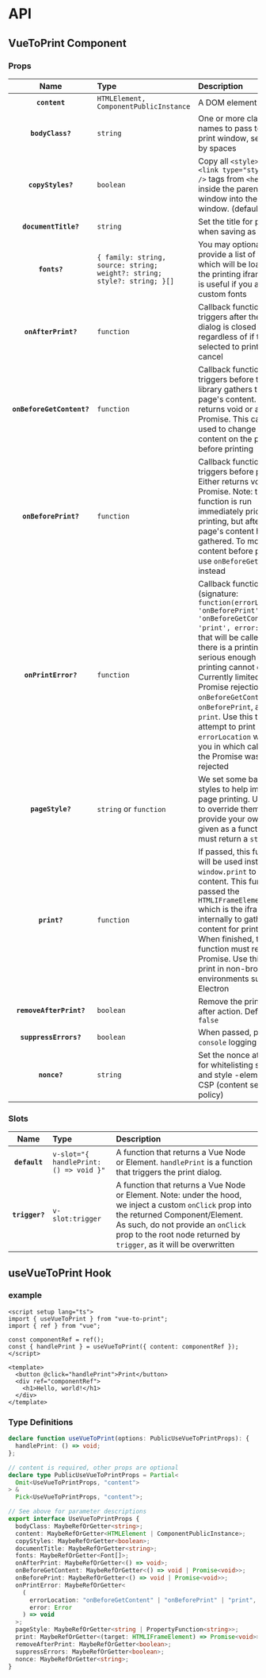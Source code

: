 # API

## VueToPrint Component

### Props

|           Name            | Type                                                                     | Description                                                                                                                                                                                                                                                                                                                                                                                                                           |
| :-----------------------: | :----------------------------------------------------------------------- | :------------------------------------------------------------------------------------------------------------------------------------------------------------------------------------------------------------------------------------------------------------------------------------------------------------------------------------------------------------------------------------------------------------------------------------ |
|       **`content`**       | `HTMLElement, ComponentPublicInstance`                                   | A DOM element to print.                                                                                                                                                                                                                                                                                                                                                                                                               |
|     **`bodyClass?`**      | `string`                                                                 | One or more class names to pass to the print window, separated by spaces                                                                                                                                                                                                                                                                                                                                                              |
|     **`copyStyles?`**     | `boolean`                                                                | Copy all `<style>` and `<link type="stylesheet" />` tags from `<head>` inside the parent window into the print window. (default: `true`)                                                                                                                                                                                                                                                                                              |
|   **`documentTitle?`**    | `string`                                                                 | Set the title for printing when saving as a file                                                                                                                                                                                                                                                                                                                                                                                      |
|       **`fonts?`**        | `{ family: string, source: string; weight?: string; style?: string; }[]` | You may optionally provide a list of fonts which will be loaded into the printing iframe. This is useful if you are using custom fonts                                                                                                                                                                                                                                                                                                |
|    **`onAfterPrint?`**    | `function`                                                               | Callback function that triggers after the print dialog is closed regardless of if the user selected to print or cancel                                                                                                                                                                                                                                                                                                                |
| **`onBeforeGetContent?`** | `function`                                                               | Callback function that triggers before the library gathers the page's content. Either returns void or a Promise. This can be used to change the content on the page before printing                                                                                                                                                                                                                                                   |
|   **`onBeforePrint?`**    | `function`                                                               | Callback function that triggers before print. Either returns void or a Promise. Note: this function is run immediately prior to printing, but after the page's content has been gathered. To modify content before printing, use `onBeforeGetContent` instead                                                                                                                                                                         |
|    **`onPrintError?`**    | `function`                                                               | Callback function (signature: `function(errorLocation: 'onBeforePrint' \| 'onBeforeGetContent' \| 'print', error: Error)`) that will be called if there is a printing error serious enough that printing cannot continue. Currently limited to Promise rejections in `onBeforeGetContent`, `onBeforePrint`, and `print`. Use this to attempt to print again. `errorLocation` will tell you in which callback the Promise was rejected |
|     **`pageStyle?`**      | `string` or `function`                                                   | We set some basic styles to help improve page printing. Use this to override them and provide your own. If given as a function it must return a `string`                                                                                                                                                                                                                                                                              |
|       **`print?`**        | `function`                                                               | If passed, this function will be used instead of `window.print` to print the content. This function is passed the `HTMLIFrameElement` which is the iframe used internally to gather content for printing. When finished, this function must return a Promise. Use this to print in non-browser environments such as Electron                                                                                                          |
|  **`removeAfterPrint?`**  | `boolean`                                                                | Remove the print iframe after action. Defaults to `false`                                                                                                                                                                                                                                                                                                                                                                             |
|   **`suppressErrors?`**   | `boolean`                                                                | When passed, prevents `console` logging of errors                                                                                                                                                                                                                                                                                                                                                                                     |
|       **`nonce?`**        | `string`                                                                 | Set the nonce attribute for whitelisting script and style -elements for CSP (content security policy)                                                                                                                                                                                                                                                                                                                                 |

### Slots

|      Name      | Type                                   | Description                                                                                                                                                                                                                                             |
| :------------: | :------------------------------------- | :------------------------------------------------------------------------------------------------------------------------------------------------------------------------------------------------------------------------------------------------------ |
| **`default`**  | `v-slot="{ handlePrint: () => void }"` | A function that returns a Vue Node or Element. `handlePrint` is a function that triggers the print dialog.                                                                                                                                              |
| **`trigger?`** | `v-slot:trigger`                       | A function that returns a Vue Node or Element. Note: under the hood, we inject a custom `onClick` prop into the returned Component/Element. As such, do not provide an `onClick` prop to the root node returned by `trigger`, as it will be overwritten |

## useVueToPrint Hook

### example

```vue {7}
<script setup lang="ts">
import { useVueToPrint } from "vue-to-print";
import { ref } from "vue";

const componentRef = ref();
const { handlePrint } = useVueToPrint({ content: componentRef });
</script>

<template>
  <button @click="handlePrint">Print</button>
  <div ref="componentRef">
    <h1>Hello, world!</h1>
  </div>
</template>
```

### Type Definitions

```typescript
declare function useVueToPrint(options: PublicUseVueToPrintProps): {
  handlePrint: () => void;
};

// content is required, other props are optional
declare type PublicUseVueToPrintProps = Partial<
  Omit<UseVueToPrintProps, "content">
> &
  Pick<UseVueToPrintProps, "content">;

// See above for parameter descriptions
export interface UseVueToPrintProps {
  bodyClass: MaybeRefOrGetter<string>;
  content: MaybeRefOrGetter<HTMLElement | ComponentPublicInstance>;
  copyStyles: MaybeRefOrGetter<boolean>;
  documentTitle: MaybeRefOrGetter<string>;
  fonts: MaybeRefOrGetter<Font[]>;
  onAfterPrint: MaybeRefOrGetter<() => void>;
  onBeforeGetContent: MaybeRefOrGetter<() => void | Promise<void>>;
  onBeforePrint: MaybeRefOrGetter<() => void | Promise<void>>;
  onPrintError: MaybeRefOrGetter<
    (
      errorLocation: "onBeforeGetContent" | "onBeforePrint" | "print",
      error: Error
    ) => void
  >;
  pageStyle: MaybeRefOrGetter<string | PropertyFunction<string>>;
  print: MaybeRefOrGetter<(target: HTMLIFrameElement) => Promise<void>>;
  removeAfterPrint: MaybeRefOrGetter<boolean>;
  suppressErrors: MaybeRefOrGetter<boolean>;
  nonce: MaybeRefOrGetter<string>;
}
```
